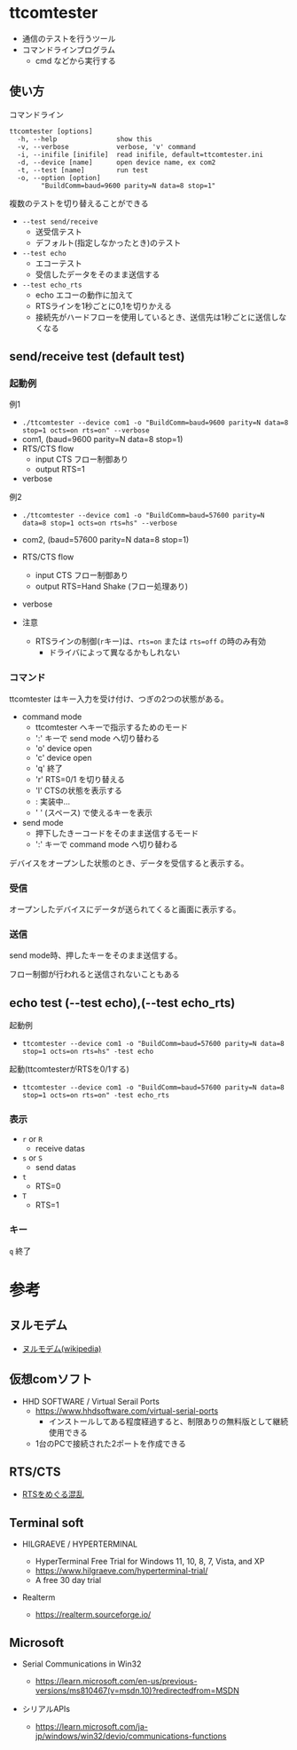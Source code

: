 ﻿# ttcomtester

- 通信のテストを行うツール
- コマンドラインプログラム
  - cmd などから実行する

## 使い方

コマンドライン

```
ttcomtester [options]
  -h, --help               show this
  -v, --verbose            verbose, 'v' command
  -i, --inifile [inifile]  read inifile, default=ttcomtester.ini
  -d, --device [name]      open device name, ex com2
  -t, --test [name]        run test
  -o, --option [option]
        "BuildComm=baud=9600 parity=N data=8 stop=1"
```

複数のテストを切り替えることができる

- `--test send/receive`
  - 送受信テスト
  - デフォルト(指定しなかったとき)のテスト
- `--test echo`
  - エコーテスト
  - 受信したデータをそのまま送信する
- `--test echo_rts`
  - echo エコーの動作に加えて
  - RTSラインを1秒ごとに0,1を切りかえる
  - 接続先がハードフローを使用しているとき、送信先は1秒ごとに送信しなくなる

## send/receive test (default test)

### 起動例

例1
- `./ttcomtester --device com1 -o "BuildComm=baud=9600 parity=N data=8 stop=1 octs=on rts=on" --verbose`
- com1, (baud=9600 parity=N data=8 stop=1)
- RTS/CTS flow
  - input CTS フロー制御あり
  - output RTS=1
- verbose

例2
- `./ttcomtester --device com1 -o "BuildComm=baud=57600 parity=N data=8 stop=1 octs=on rts=hs" --verbose`
- com2, (baud=57600 parity=N data=8 stop=1)
- RTS/CTS flow
  - input CTS フロー制御あり
  - output RTS=Hand Shake (フロー処理あり)
- verbose

- 注意
  - RTSラインの制御(`r`キー)は、`rts=on` または `rts=off` の時のみ有効
    - ドライバによって異なるかもしれない

### コマンド

ttcomtester はキー入力を受け付け、つぎの2つの状態がある。

- command mode
  - ttcomtester へキーで指示するためのモード
  - ':' キーで send mode へ切り替わる
  - 'o' device open
  - 'c' device open
  - 'q' 終了
  - 'r' RTS=0/1 を切り替える
  - 'l' CTSの状態を表示する
  -  :  実装中…
  - ' ' (スペース) で使えるキーを表示
- send mode
  - 押下したきーコードをそのまま送信するモード
  - ':' キーで command mode へ切り替わる

デバイスをオープンした状態のとき、データを受信すると表示する。

### 受信

オープンしたデバイスにデータが送られてくると画面に表示する。

### 送信

send mode時、押したキーをそのまま送信する。

フロー制御が行われると送信されないこともある

## echo test (--test echo),(--test echo_rts)

起動例
- `ttcomtester --device com1 -o "BuildComm=baud=57600 parity=N data=8 stop=1 octs=on rts=hs" -test echo`

起動(ttcomtesterがRTSを0/1する)
- `ttcomtester --device com1 -o "BuildComm=baud=57600 parity=N data=8 stop=1 octs=on rts=on" -test echo_rts`

### 表示

- `r` or `R`
  - receive datas
- `s` or `S`
  - send datas
- `t`
  - RTS=0
- `T`
  - RTS=1

### キー

`q` 終了

# 参考

## ヌルモデム

- [ヌルモデム(wikipedia)](https://ja.wikipedia.org/wiki/%E3%83%8C%E3%83%AB%E3%83%A2%E3%83%87%E3%83%A0)

## 仮想comソフト

- HHD SOFTWARE / Virtual Serail Ports
  - https://www.hhdsoftware.com/virtual-serial-ports
    - インストールしてある程度経過すると、制限ありの無料版として継続使用できる
  - 1台のPCで接続された2ポートを作成できる

## RTS/CTS

- [RTSをめぐる混乱](https://lipoyang.hatenablog.com/entry/20130530/p1)

## Terminal soft

- HILGRAEVE / HYPERTERMINAL
  - HyperTerminal Free Trial for Windows 11, 10, 8, 7, Vista, and XP
  - https://www.hilgraeve.com/hyperterminal-trial/
  - A free 30 day trial

- Realterm
  - https://realterm.sourceforge.io/

## Microsoft

- Serial Communications in Win32
  - https://learn.microsoft.com/en-us/previous-versions/ms810467(v=msdn.10)?redirectedfrom=MSDN

- シリアルAPIs
  - https://learn.microsoft.com/ja-jp/windows/win32/devio/communications-functions
